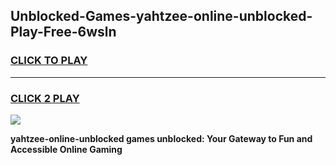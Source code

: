 
## Unblocked-Games-yahtzee-online-unblocked-Play-Free-6wsln
<h3>
<a href="https://premium76.site?title=yahtzee-online-unblocked&ref=20M">CLICK TO PLAY</a></h3>
<hr>

<h3>
<a href="https://premium76.site?title=yahtzee-online-unblocked&ref=20M">CLICK 2 PLAY</a>
  
</h3>

<a href="https://premium76.site?title=yahtzee-online-unblocked&ref=19M"><img src="https://clearcache.store/games.png"></a>


**yahtzee-online-unblocked games unblocked: Your Gateway to Fun and Accessible Online Gaming**
